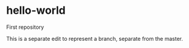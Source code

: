 # hello-world
First repository

This is a separate edit to represent a branch, separate from the master.
